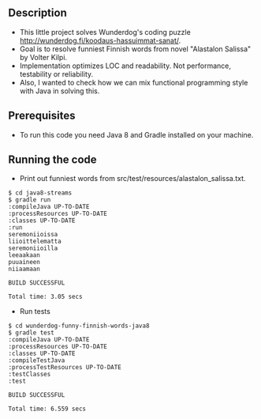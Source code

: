 Description
-----------
- This little project solves Wunderdog's coding puzzle http://wunderdog.fi/koodaus-hassuimmat-sanat/.
- Goal is to resolve funniest Finnish words from novel "Alastalon Salissa" by Volter Kilpi.
- Implementation optimizes LOC and readability. Not performance, testability or reliability.
- Also, I wanted to check how we can mix functional programming style with Java in solving this.

Prerequisites
-------------
- To run this code you need Java 8 and Gradle installed on your machine.

Running the code
----------------

- Print out funniest words from src/test/resources/alastalon_salissa.txt.

```
$ cd java8-streams
$ gradle run
:compileJava UP-TO-DATE
:processResources UP-TO-DATE
:classes UP-TO-DATE
:run
seremoniioissa
liioittelematta
seremoniioilla
leeaakaan
puuaineen
niiaamaan

BUILD SUCCESSFUL

Total time: 3.05 secs
```

- Run tests

```
$ cd wunderdog-funny-finnish-words-java8
$ gradle test
:compileJava UP-TO-DATE
:processResources UP-TO-DATE
:classes UP-TO-DATE
:compileTestJava
:processTestResources UP-TO-DATE
:testClasses
:test

BUILD SUCCESSFUL

Total time: 6.559 secs
```
